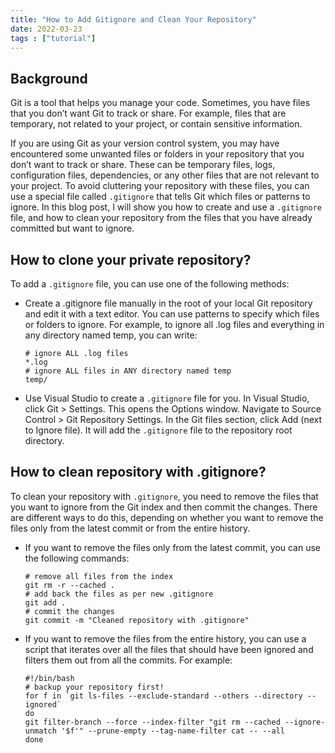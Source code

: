 ```yaml
---
title: "How to Add Gitignore and Clean Your Repository"
date: 2022-03-23
tags : ["tutorial"]
---
```


## Background

Git is a tool that helps you manage your code. Sometimes, you have files that you don’t want Git to track or share. For example, files that are temporary, not related to your project, or contain sensitive information.

If you are using Git as your version control system, you may have encountered some unwanted files or folders in your repository that you don’t want to track or share. These can be temporary files, logs, configuration files, dependencies, or any other files that are not relevant to your project. To avoid cluttering your repository with these files, you can use a special file called `.gitignore` that tells Git which files or patterns to ignore. In this blog post, I will show you how to create and use a `.gitignore` file, and how to clean your repository from the files that you have already committed but want to ignore.

## How to clone your private repository?

To add a `.gitignore` file, you can use one of the following methods:

- Create a .gitignore file manually in the root of your local Git repository and edit it with a text editor. You can use patterns to specify which files or folders to ignore. For example, to ignore all .log files and everything in any directory named temp, you can write: 
    ```
    # ignore ALL .log files
    *.log
    # ignore ALL files in ANY directory named temp
    temp/
    ```
- Use Visual Studio to create a `.gitignore` file for you. In Visual Studio, click Git > Settings. This opens the Options window. Navigate to Source Control > Git Repository Settings. In the Git files section, click Add (next to Ignore file). It will add the `.gitignore` file to the repository root directory.

## How to clean repository with .gitignore?

To clean your repository with `.gitignore`, you need to remove the files that you want to ignore from the Git index and then commit the changes. There are different ways to do this, depending on whether you want to remove the files only from the latest commit or from the entire history.

- If you want to remove the files only from the latest commit, you can use the following commands: 
    ```
    # remove all files from the index
    git rm -r --cached .
    # add back the files as per new .gitignore
    git add .
    # commit the changes
    git commit -m "Cleaned repository with .gitignore"
    ```
- If you want to remove the files from the entire history, you can use a script that iterates over all the files that should have been ignored and filters them out from all the commits. For example: 
    ```
    #!/bin/bash
    # backup your repository first!
    for f in `git ls-files --exclude-standard --others --directory --ignored`
    do
    git filter-branch --force --index-filter "git rm --cached --ignore-unmatch '$f'" --prune-empty --tag-name-filter cat -- --all
    done
    ```
